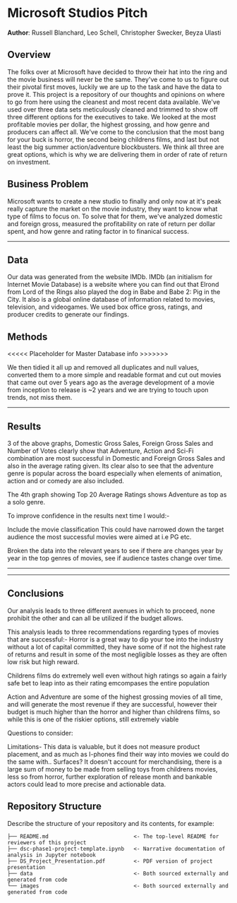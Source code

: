 # Microsoft Studios Pitch

**Author**: Russell Blanchard, Leo Schell, Christopher Swecker, Beyza Ulasti

## Overview

The folks over at Microsoft have decided to throw their hat into the ring and the movie business will never be the same. They've come to us to figure out their pivotal first moves, luckily we are up to the task and have the data to prove it. This project is a repository of our thoughts and opinions on where to go from here using the cleanest and most recent data available. We've used over three data sets meticulously cleaned and trimmed to show off three different options for the executives to take. We looked at the most profitable movies per dollar, the highest grossing, and how genre and producers can affect all. We've come to the conclusion that the most bang for your buck is horror, the second being childrens films, and last but not least the big summer action/adventure blockbusters. We think all three are great options, which is why we are delivering them in order of rate of return on investment.

## Business Problem

Microsoft wants to create a new studio to finally and only now at it's peak really capture the market on the movie industry, they want to know what type of films to focus on. To solve that for them, we've analyzed domestic and foreign gross, measured the profitability on rate of return per dollar spent, and how genre and rating factor in to finanical success.


***

## Data

Our data was generated from the website IMDb. IMDb (an initialism for Internet Movie Database) is a website where you can find out that Elrond from Lord of the Rings also played the dog in Babe and Babe 2: Pig in the City. It also is a global online database of information related to movies, television, and videogames. We used box office gross, ratings, and producer credits to generate our findings.

## Methods

<<<<< Placeholder for Master Database info >>>>>>>


We then tidied it all up and removed all duplicates and null values, converted them to a more simple and readable format and cut out movies that came out over 5 years ago as the average development of a movie from inception to release is ~2 years and we are trying to touch upon trends, not miss them.

***

## Results

3 of the above graphs, Domestic Gross Sales, Foreign Gross Sales and Number of Votes clearly show that Adventure, Action and Sci-Fi combination are most successful in Domestic and Foreign Gross Sales and also in the average rating given. Its clear also to see that the adventure genre is popular across the board especially when elements of animation, action and or comedy are also included.

The 4th graph showing Top 20 Average Ratings shows Adventure as top as a solo genre.

To improve confidence in the results next time I would:-

Include the movie classification This could have narrowed down the target audience the most successful movies were aimed at i.e PG etc.

Broken the data into the relevant years to see if there are changes year by year in the top genres of movies, see if audience tastes change over time.



***

***



## Conclusions

Our analysis leads to three different avenues in which to proceed, none prohibit the other and can all be utilized if the budget allows.

This analysis leads to three recommendations regarding types of movies that are successful:-
Horror is a great way to dip your toe into the industry without a lot of capital committed, they have some of if not the highest rate of returns and result in some of the most negligible losses as they are often low risk but high reward.

Childrens films do extremely well even without high ratings so again a fairly safe bet to leap into as their rating emcompases the entire population

Action and Adventure are some of the highest grossing movies of all time, and will generate the most revenue if they are successful, however their budget is much higher than the horror and higher than childrens films, so while this is one of the riskier options, still extremely viable

Questions to consider:

Limitations- This data is valuable, but it does not measure product placement, and as much as I-phones find their way into movies we could do the same with.. Surfaces?
It doesn't account for merchandising, there is a large sum of money to be made from selling toys from childrens movies, less so from horror, further exploration of release month and bankable actors could lead to more precise and actionable data.

## Repository Structure

Describe the structure of your repository and its contents, for example:

```<Placeholder for when we clean it up and make it pretty>
├── README.md                           <- The top-level README for reviewers of this project
├── dsc-phase1-project-template.ipynb   <- Narrative documentation of analysis in Jupyter notebook
├── DS_Project_Presentation.pdf         <- PDF version of project presentation
├── data                                <- Both sourced externally and generated from code
└── images                              <- Both sourced externally and generated from code
```
